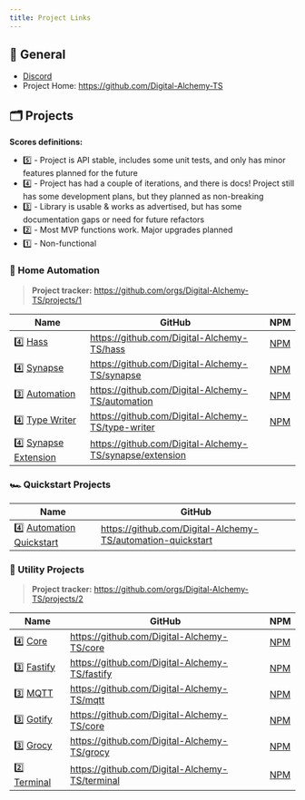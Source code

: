 ```yaml
---
title: Project Links
---
```


## 🔗 General

- [Discord](https://discord.gg/JkZ35Gv97Y)
- Project Home: https://github.com/Digital-Alchemy-TS

## 🗂️ Projects

**Scores definitions:**

- 5️⃣ - Project is API stable, includes some unit tests, and only has minor features planned for the future
- 4️⃣ - Project has had a couple of iterations, and there is docs! Project still has some development plans, but they planned as non-breaking
- 3️⃣ - Library is usable & works as advertised, but has some documentation gaps or need for future refactors
- 2️⃣ - Most MVP functions work. Major upgrades planned
- 1️⃣ - Non-functional

### 🏡 Home Automation

> **Project tracker:** https://github.com/orgs/Digital-Alchemy-TS/projects/1

| Name                                                  | GitHub                                                  | NPM                                                               |
| ----------------------------------------------------- | ------------------------------------------------------- | ----------------------------------------------------------------- |
| 4️⃣ [Hass](/hass)                           | https://github.com/Digital-Alchemy-TS/hass              | [NPM](https://www.npmjs.com/package/@digital-alchemy/hass)        |
| 4️⃣ [Synapse](/synapse)                     | https://github.com/Digital-Alchemy-TS/synapse           | [NPM](https://www.npmjs.com/package/@digital-alchemy/synapse)     |
| 3️⃣ [Automation](/automation)               | https://github.com/Digital-Alchemy-TS/automation        | [NPM](https://www.npmjs.com/package/@digital-alchemy/automation)  |
| 4️⃣ [Type Writer](/type-writer)             | https://github.com/Digital-Alchemy-TS/type-writer       | [NPM](https://www.npmjs.com/package/@digital-alchemy/type-writer) |
| 4️⃣ [Synapse Extension](/synapse/extension) | https://github.com/Digital-Alchemy-TS/synapse/extension |                                                                   |

### 🏎️ Quickstart Projects

| Name                                                          | GitHub                                                      |
| ------------------------------------------------------------- | ----------------------------------------------------------- |
| 4️⃣ [Automation Quickstart](/automation-quickstart) | https://github.com/Digital-Alchemy-TS/automation-quickstart |

### 🛒 Utility Projects

> **Project tracker:** https://github.com/orgs/Digital-Alchemy-TS/projects/2

| Name                                | GitHub                                         | NPM                                                                     |
| ----------------------------------- | ---------------------------------------------- | ----------------------------------------------------------------------- |
| 4️⃣ [Core](/docs/core)         | https://github.com/Digital-Alchemy-TS/core     | [NPM](https://github.com/Digital-Alchemy-TS/mqtt)                       |
| 3️⃣ [Fastify](/fastify)   | https://github.com/Digital-Alchemy-TS/fastify  | [NPM](https://www.npmjs.com/package/@digital-alchemy/fastify-extension) |
| 3️⃣ [MQTT](/mqtt)         | https://github.com/Digital-Alchemy-TS/mqtt     | [NPM](https://www.npmjs.com/package/@digital-alchemy/mqtt-extension)    |
| 3️⃣ [Gotify](/gotify)     | https://github.com/Digital-Alchemy-TS/core     | [NPM](https://www.npmjs.com/package/@digital-alchemy/gotify-extension)  |
| 3️⃣ [Grocy](/grocy)       | https://github.com/Digital-Alchemy-TS/grocy    | [NPM](https://www.npmjs.com/package/@digital-alchemy/grocy)             |
| 2️⃣ [Terminal](/terminal) | https://github.com/Digital-Alchemy-TS/terminal | [NPM](https://www.npmjs.com/package/@digital-alchemy/terminal)          |
